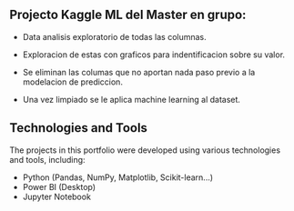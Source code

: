 ## Projecto Kaggle ML del Master en grupo:

- Data analisis exploratorio de todas las columnas.

- Exploracion de estas con graficos para indentificacion sobre su valor. 

- Se eliminan las columas que no aportan nada paso previo a la modelacion de prediccion.

- Una vez limpiado se le aplica machine learning al dataset.


## Technologies and Tools

The projects in this portfolio were developed using various technologies and tools, including:

- Python (Pandas, NumPy, Matplotlib, Scikit-learn...)
- Power BI (Desktop)
- Jupyter Notebook
